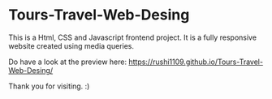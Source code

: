 # Tours-Travel-Web-Desing

This is a Html, CSS and Javascript frontend project. 
It is a fully responsive website created using media queries.

Do have a look at the preview here: https://rushi1109.github.io/Tours-Travel-Web-Desing/

Thank you for visiting. :)
